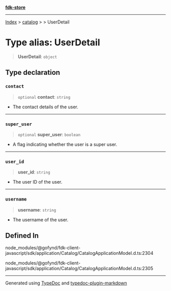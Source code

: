 [**fdk-store**](../../../README.md)
***

[Index](../../../API.md) > [catalog](../../README.md) > [<internal>](../README.md) > UserDetail

# Type alias: UserDetail

> **UserDetail**: `object`

## Type declaration

### `contact`

> `optional` **contact**: `string`

- The contact details of the user.

***

### `super_user`

> `optional` **super\_user**: `boolean`

- A flag indicating whether the user is a super user.

***

### `user_id`

> **user\_id**: `string`

- The user ID of the user.

***

### `username`

> **username**: `string`

- The username of the user.

## Defined In

node\_modules/@gofynd/fdk-client-javascript/sdk/application/Catalog/CatalogApplicationModel.d.ts:2304

node\_modules/@gofynd/fdk-client-javascript/sdk/application/Catalog/CatalogApplicationModel.d.ts:2305

***
Generated using [TypeDoc](https://typedoc.org/) and [typedoc-plugin-markdown](https://www.npmjs.com/package/typedoc-plugin-markdown)
